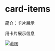 # card-items

简介：卡片展示

用卡片展示信息

![截图](https://img.alicdn.com/tfs/TB1Qy4EtuuSBuNjy1XcXXcYjFXa-2554-1198.png)
